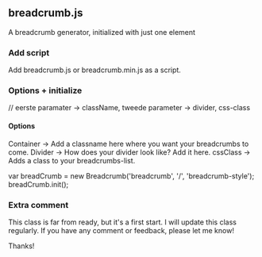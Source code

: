 ## breadcrumb.js
A breadcrumb generator, initialized with just one element

### Add script
Add breadcrumb.js or breadcrumb.min.js as a script.

<script src="js/breadcrumb.js"></script>

### Options + initialize

// eerste paramater -> className, tweede parameter -> divider, css-class

#### Options
Container -> Add a classname here where you want your breadcrumbs to come.
Divider -> How does your divider look like? Add it here.
cssClass -> Adds a class to your breadcrumbs-list.

var breadCrumb = new Breadcrumb('breadcrumb', '/', 'breadcrumb-style');
breadCrumb.init();

### Extra comment
This class is far from ready, but it's a first start. I will update this class regularly. If you have any comment or feedback, please let me know!

Thanks!

     



